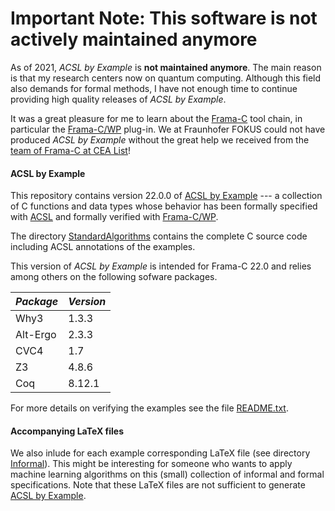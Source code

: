 # Important Note: This software is not actively maintained anymore

As of 2021, *ACSL by Example* is **not maintained anymore**. 
The main reason is that my research centers now on quantum computing.
Although this field also demands for formal methods, I have not enough time to continue providing
high quality releases of *ACSL by Example*. 

It was a great pleasure for me to learn about the [Frama-C](https://frama-c.com) tool chain, in particular 
the [Frama-C/WP](https://frama-c.com/wp.html) plug-in.
We at Fraunhofer FOKUS could not have produced *ACSL by Example* without the great help we received
from the [team of Frama-C at CEA List](https://frama-c.com/html/contact.html)!

#### ACSL by Example

This repository contains version 22.0.0 of
[ACSL by Example](https://github.com/fraunhoferfokus/acsl-by-example/blob/master/ACSL-by-Example.pdf)
--- a collection of C functions and data types whose
behavior has been formally specified
with [ACSL](https://frama-c.com/acsl.html) and formally verified with [Frama-C/WP](https://frama-c.com/wp.html).

The directory
[StandardAlgorithms](https://github.com/fraunhoferfokus/acsl-by-example/tree/master/StandardAlgorithms)
contains the complete C source code including ACSL annotations of the examples.

This version of *ACSL by Example* is intended for
Frama-C 22.0 and relies among others on the following sofware packages.

*Package* | *Version*
--------- | ---------
 Why3     | 1.3.3
 Alt-Ergo | 2.3.3
 CVC4     | 1.7
 Z3       | 4.8.6
 Coq      | 8.12.1

For more details on verifying the examples see the file [README.txt](https://github.com/fraunhoferfokus/acsl-by-example/blob/master/StandardAlgorithms/README.txt).

#### Accompanying LaTeX files

We also inlude for each example corresponding LaTeX file (see directory [Informal](https://github.com/fraunhoferfokus/acsl-by-example/tree/master/Informal)).
This might be interesting for someone who wants to apply machine learning algorithms
on this (small) collection of informal and formal specifications.
Note that these LaTeX files are not sufficient to generate
[ACSL by Example](https://github.com/fraunhoferfokus/acsl-by-example/blob/master/ACSL-by-Example.pdf).
